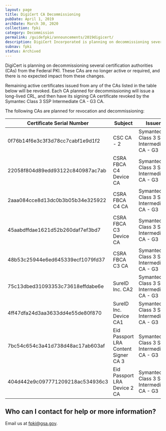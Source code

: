 ```yaml
---
layout: page
title: DigiCert CA Decommissioning 
pubDate: April 1, 2019
archDate: March 30, 2020
collection: fpki
category: Decommission
permalink: /guidefpki/announcements/2019digicert/
description: DigiCert Incorporated is planning on decommissioning several certification authorities (CAs) from the Federal PKI. These CAs are no longer active or required, and there is no expected impact from these changes.  This announcement provides information related to the CAs affected by this change.
subnav: fpki
status: Archived
---
```


DigiCert is planning on decommissioning several certification authorities (CAs) from the Federal PKI. These CAs are no longer active or required, and there is no expected impact from these changes. 

Remaining active certificates issued from any of the CAs listed in the table below will be revoked.  Each CA planned for decommissioning will issue a long-lived CRL, and then have its signing CA certificate revoked by the Symantec Class 3 SSP Intermediate CA - G3 CA.  

The following CAs are planned for revocation and decommissioning: 

| Certificate Serial Number | Subject | Issuer |
|---------------------------|---------|--------|
| 0f76b14f6e3c3f3d78cc7cabf1e9d1f2 | CSC CA - 2 | Symantec Class 3 SSP Intermediate CA - G3 |
| 22058f804d89edd93122c840987ac7ab | CSRA FBCA C4 Device CA | Symantec Class 3 SSP Intermediate CA - G3 |
| 2aaa084cce8d13dc0b3b05b34e325922 | CSRA FBCA C4 CA | Symantec Class 3 SSP Intermediate CA - G3 |
| 45aabdffdae1621d52b260daf7ef3bd7 | CSRA FBCA C3 Device CA | Symantec Class 3 SSP Intermediate CA - G3 |
| 48b53c25944e6ed645339ecf1079fd37 | CSRA FBCA C3 CA | Symantec Class 3 SSP Intermediate CA - G3 |
| 75c13dbed31093353c73618effdabe6e | SureID Inc. CA2 | Symantec Class 3 SSP Intermediate CA - G3 |
| 4ff47dfa24d3aa3633dd4e55de80f870 | SureID Inc. Device CA1 | Symantec Class 3 SSP Intermediate CA - G3 |
| 7bc54c654c3a41d738d48ac17ab603af | Eid Passport LRA Content Signer CA 3 | Symantec Class 3 SSP Intermediate CA - G3 |
| 404d442e9c097771209218ac534936c3 | Eid Passport LRA Device 2 CA | Symantec Class 3 SSP Intermediate CA - G3 |

## Who can I contact for help or more information?  
Email us at fpki@gsa.gov.
